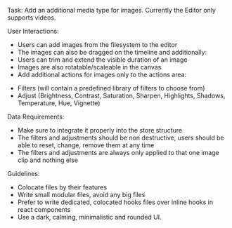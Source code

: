 Task: Add an additional media type for images. Currently the Editor only supports videos.

User Interactions:
 - Users can add images from the filesystem to the editor
 - The images can also be dragged on the timeline and additionally:
 - Users can trim and extend the visible duration of an image
 - Images are also rotatable/scaleable in the canvas
 - Add additional actions for images only to the actions area:
  * Filters (will contain a predefined library of filters to choose from)
  * Adjust (Brightness, Contrast, Saturation, Sharpen, Highlights, Shadows, Temperature, Hue, Vignette)

Data Requirements: 
 - Make sure to integrate it properly into the store structure
 - The filters and adjustments should be non destructive, users should be able to reset, change, remove them at any time
 - The filters and adjustments are always only applied to that one image clip and nothing else

Guidelines:
- Colocate files by their features
- Write small modular files, avoid any big files
- Prefer to write dedicated, colocated hooks files over inline hooks in react components
- Use a dark, calming, minimalistic and rounded UI.